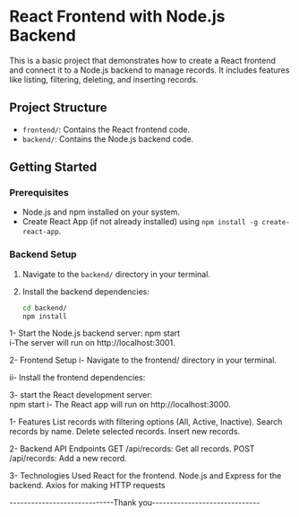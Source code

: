 # React Frontend with Node.js Backend

This is a basic project that demonstrates how to create a React frontend and connect it to a Node.js backend to manage records. It includes features like listing, filtering, deleting, and inserting records.

## Project Structure

- `frontend/`: Contains the React frontend code.
- `backend/`: Contains the Node.js backend code.

## Getting Started

### Prerequisites

- Node.js and npm installed on your system.
- Create React App (if not already installed) using `npm install -g create-react-app`.

### Backend Setup

1. Navigate to the `backend/` directory in your terminal.

2. Install the backend dependencies:

   ```bash
   cd backend/
   npm install

1- Start the Node.js backend server:
      npm start   
   i-The server will run on http://localhost:3001.

2- Frontend Setup
  i- Navigate to the frontend/ directory in your terminal.

  ii- Install the frontend dependencies: 

3- start the React development server:     
    npm start
    i- The React app will run on http://localhost:3000.

1- Features
List records with filtering options (All, Active, Inactive).
Search records by name.
Delete selected records.
Insert new records.

2- Backend API Endpoints
GET /api/records: Get all records.
POST /api/records: Add a new record.

3- Technologies Used
React for the frontend.
Node.js and Express for the backend.
Axios for making HTTP requests

 -----------------------------Thank you------------------------------



